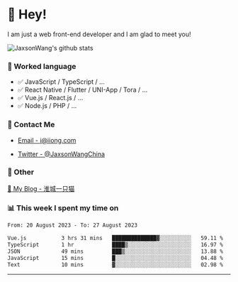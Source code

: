 # 👋 Hey!

I am just a web front-end developer and I am glad to meet you!

![JaxsonWang's github stats](https://github-readme-stats.vercel.app/api?username=JaxsonWang&&show_icons=true&&title_color=1abc9c&&icon_color=1abc9c)


### 📝 Worked language

- ✅ JavaScript / TypeScript / ...
- ✅ React Native / Flutter / UNI-App / Tora / ...
- ✅ Vue.js / React.js / ...
- ✅ Node.js / PHP / ...

### 📮 Contact Me

- [Email - i@iiong.com](mailto:i@iiong.com)

- [Twitter - @JaxsonWangChina](https://twitter.com/JaxsonWangChina)

### 🤪 Other

[📌 My Blog - 淮城一只猫](https://iiong.com)

### 📊 This week I spent my time on

<!--START_SECTION:waka-->

```txt
From: 20 August 2023 - To: 27 August 2023

Vue.js           3 hrs 31 mins   ██████████████▓░░░░░░░░░░   59.11 %
TypeScript       1 hr            ████▒░░░░░░░░░░░░░░░░░░░░   16.97 %
JSON             49 mins         ███▒░░░░░░░░░░░░░░░░░░░░░   13.88 %
JavaScript       15 mins         █░░░░░░░░░░░░░░░░░░░░░░░░   04.48 %
Text             10 mins         ▓░░░░░░░░░░░░░░░░░░░░░░░░   02.98 %
```

<!--END_SECTION:waka-->

---
